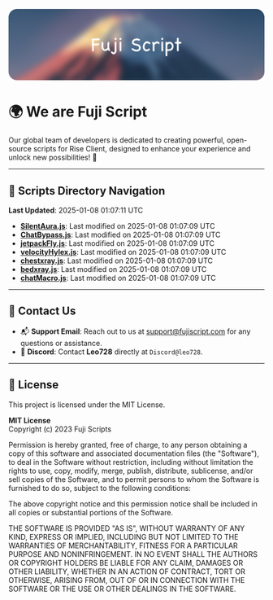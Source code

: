 ![Banner](.github/b.webp)

# 🌍 **We are Fuji Script**

Our global team of developers is dedicated to creating powerful, open-source scripts for Rise Client, designed to enhance your experience and unlock new possibilities! 🌟

---
<!-- SCRIPTS_NAVIGATION_START -->
## 📂 **Scripts Directory Navigation**

**Last Updated**: 2025-01-08 01:07:11 UTC

- **[SilentAura.js](scripts/SilentAura.js)**: Last modified on 2025-01-08 01:07:09 UTC
- **[ChatBypass.js](scripts/ChatBypass.js)**: Last modified on 2025-01-08 01:07:09 UTC
- **[jetpackFly.js](scripts/jetpackFly.js)**: Last modified on 2025-01-08 01:07:09 UTC
- **[velocityHylex.js](scripts/velocityHylex.js)**: Last modified on 2025-01-08 01:07:09 UTC
- **[chestxray.js](scripts/chestxray.js)**: Last modified on 2025-01-08 01:07:09 UTC
- **[bedxray.js](scripts/bedxray.js)**: Last modified on 2025-01-08 01:07:09 UTC
- **[chatMacro.js](scripts/chatMacro.js)**: Last modified on 2025-01-08 01:07:09 UTC

<!-- SCRIPTS_NAVIGATION_END -->

---

## 💬 **Contact Us**  
- 📬 **Support Email**: Reach out to us at [support@fujiscript.com](mailto:support@fujiscript.com) for any questions or assistance.  
- 💬 **Discord**: Contact **Leo728** directly at `Discord@leo728`.

---

## 📜 **License**

This project is licensed under the MIT License.  

**MIT License**  
Copyright (c) 2023 Fuji Scripts  

Permission is hereby granted, free of charge, to any person obtaining a copy of this software and associated documentation files (the "Software"), to deal in the Software without restriction, including without limitation the rights to use, copy, modify, merge, publish, distribute, sublicense, and/or sell copies of the Software, and to permit persons to whom the Software is furnished to do so, subject to the following conditions:  

The above copyright notice and this permission notice shall be included in all copies or substantial portions of the Software.  

THE SOFTWARE IS PROVIDED "AS IS", WITHOUT WARRANTY OF ANY KIND, EXPRESS OR IMPLIED, INCLUDING BUT NOT LIMITED TO THE WARRANTIES OF MERCHANTABILITY, FITNESS FOR A PARTICULAR PURPOSE AND NONINFRINGEMENT. IN NO EVENT SHALL THE AUTHORS OR COPYRIGHT HOLDERS BE LIABLE FOR ANY CLAIM, DAMAGES OR OTHER LIABILITY, WHETHER IN AN ACTION OF CONTRACT, TORT OR OTHERWISE, ARISING FROM, OUT OF OR IN CONNECTION WITH THE SOFTWARE OR THE USE OR OTHER DEALINGS IN THE SOFTWARE.  

